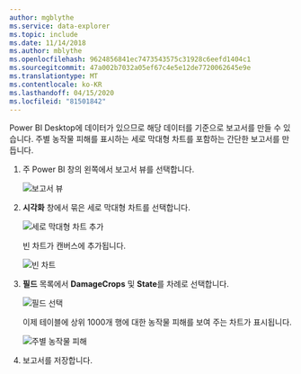 ```yaml
---
author: mgblythe
ms.service: data-explorer
ms.topic: include
ms.date: 11/14/2018
ms.author: mblythe
ms.openlocfilehash: 9624856841ec7473543575c31928c6eefd1404c1
ms.sourcegitcommit: 47a002b7032a05ef67c4e5e12de7720062645e9e
ms.translationtype: MT
ms.contentlocale: ko-KR
ms.lasthandoff: 04/15/2020
ms.locfileid: "81501842"
---
```

Power BI Desktop에 데이터가 있으므로 해당 데이터를 기준으로 보고서를 만들 수 있습니다. 주별 농작물 피해를 표시하는 세로 막대형 차트를 포함하는 간단한 보고서를 만듭니다.

1. 주 Power BI 창의 왼쪽에서 보고서 뷰를 선택합니다.

    ![보고서 뷰](media/data-explorer-power-bi-visualize-basic/report-view.png)

1. **시각화** 창에서 묶은 세로 막대형 차트를 선택합니다.

    ![세로 막대형 차트 추가](media/data-explorer-power-bi-visualize-basic/add-column-chart.png)

    빈 차트가 캔버스에 추가됩니다.

    ![빈 차트](media/data-explorer-power-bi-visualize-basic/blank-chart.png)

1. **필드** 목록에서 **DamageCrops** 및 **State**를 차례로 선택합니다.

    ![필드 선택](media/data-explorer-power-bi-visualize-basic/select-fields.png)

    이제 테이블에 상위 1000개 행에 대한 농작물 피해를 보여 주는 차트가 표시됩니다.

    ![주별 농작물 피해](media/data-explorer-power-bi-visualize-basic/damage-column-chart.png)

1. 보고서를 저장합니다.